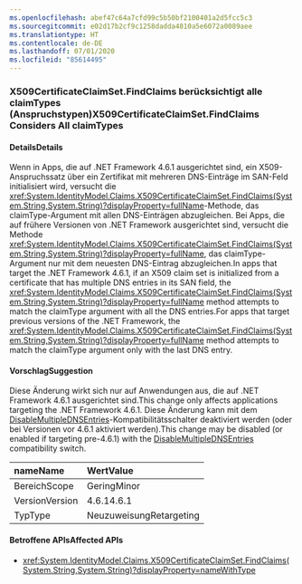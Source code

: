 ```yaml
---
ms.openlocfilehash: abef47c64a7cfd99c5b50bf2100401a2d5fcc5c3
ms.sourcegitcommit: e02d17b2cf9c1258dadda4810a5e6072a0089aee
ms.translationtype: HT
ms.contentlocale: de-DE
ms.lasthandoff: 07/01/2020
ms.locfileid: "85614495"
---
```

### <a name="x509certificateclaimsetfindclaims-considers-all-claimtypes"></a><span data-ttu-id="3157f-101">X509CertificateClaimSet.FindClaims berücksichtigt alle claimTypes (Anspruchstypen)</span><span class="sxs-lookup"><span data-stu-id="3157f-101">X509CertificateClaimSet.FindClaims Considers All claimTypes</span></span>

#### <a name="details"></a><span data-ttu-id="3157f-102">Details</span><span class="sxs-lookup"><span data-stu-id="3157f-102">Details</span></span>

<span data-ttu-id="3157f-103">Wenn in Apps, die auf .NET Framework 4.6.1 ausgerichtet sind, ein X509-Anspruchssatz über ein Zertifikat mit mehreren DNS-Einträge im SAN-Feld initialisiert wird, versucht die <xref:System.IdentityModel.Claims.X509CertificateClaimSet.FindClaims(System.String,System.String)?displayProperty=fullName>-Methode, das claimType-Argument mit allen DNS-Einträgen abzugleichen. Bei Apps, die auf frühere Versionen von .NET Framework ausgerichtet sind, versucht die Methode <xref:System.IdentityModel.Claims.X509CertificateClaimSet.FindClaims(System.String,System.String)?displayProperty=fullName>, das claimType-Argument nur mit dem neuesten DNS-Eintrag abzugleichen.</span><span class="sxs-lookup"><span data-stu-id="3157f-103">In apps that target the .NET Framework 4.6.1, if an X509 claim set is initialized from a certificate that has multiple DNS entries in its SAN field, the <xref:System.IdentityModel.Claims.X509CertificateClaimSet.FindClaims(System.String,System.String)?displayProperty=fullName> method attempts to match the claimType argument with all the DNS entries.For apps that target previous versions of the .NET Framework, the <xref:System.IdentityModel.Claims.X509CertificateClaimSet.FindClaims(System.String,System.String)?displayProperty=fullName> method attempts to match the claimType argument only with the last DNS entry.</span></span>

#### <a name="suggestion"></a><span data-ttu-id="3157f-104">Vorschlag</span><span class="sxs-lookup"><span data-stu-id="3157f-104">Suggestion</span></span>

<span data-ttu-id="3157f-105">Diese Änderung wirkt sich nur auf Anwendungen aus, die auf .NET Framework 4.6.1 ausgerichtet sind.</span><span class="sxs-lookup"><span data-stu-id="3157f-105">This change only affects applications targeting the .NET Framework 4.6.1.</span></span> <span data-ttu-id="3157f-106">Diese Änderung kann mit dem [DisableMultipleDNSEntries](~/docs/framework/migration-guide/mitigation-x509certificateclaimset-findclaims-method.md#mitigation)-Kompatibilitätsschalter deaktiviert werden (oder bei Versionen vor 4.6.1 aktiviert werden).</span><span class="sxs-lookup"><span data-stu-id="3157f-106">This change may be disabled (or enabled if targeting pre-4.6.1) with the [DisableMultipleDNSEntries](~/docs/framework/migration-guide/mitigation-x509certificateclaimset-findclaims-method.md#mitigation) compatibility switch.</span></span>

| <span data-ttu-id="3157f-107">name</span><span class="sxs-lookup"><span data-stu-id="3157f-107">Name</span></span>    | <span data-ttu-id="3157f-108">Wert</span><span class="sxs-lookup"><span data-stu-id="3157f-108">Value</span></span>       |
|:--------|:------------|
| <span data-ttu-id="3157f-109">Bereich</span><span class="sxs-lookup"><span data-stu-id="3157f-109">Scope</span></span>   | <span data-ttu-id="3157f-110">Gering</span><span class="sxs-lookup"><span data-stu-id="3157f-110">Minor</span></span>       |
| <span data-ttu-id="3157f-111">Version</span><span class="sxs-lookup"><span data-stu-id="3157f-111">Version</span></span> | <span data-ttu-id="3157f-112">4.6.1</span><span class="sxs-lookup"><span data-stu-id="3157f-112">4.6.1</span></span>       |
| <span data-ttu-id="3157f-113">Typ</span><span class="sxs-lookup"><span data-stu-id="3157f-113">Type</span></span>    | <span data-ttu-id="3157f-114">Neuzuweisung</span><span class="sxs-lookup"><span data-stu-id="3157f-114">Retargeting</span></span> |

#### <a name="affected-apis"></a><span data-ttu-id="3157f-115">Betroffene APIs</span><span class="sxs-lookup"><span data-stu-id="3157f-115">Affected APIs</span></span>

- <xref:System.IdentityModel.Claims.X509CertificateClaimSet.FindClaims(System.String,System.String)?displayProperty=nameWithType>
